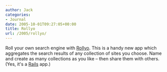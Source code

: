 ```yaml
---
author: Jack
categories:
- Journal
date: 2005-10-01T09:27:05+00:00
title: Rollyo
url: /2005/rollyo/
---
```


Roll your own search engine with [Rollyo][1]. This is a handy new app which aggregates the search results of any collection of sites you choose. Name and create as many collections as you like &#8211; then share them with others. (Yes, it's a [Rails][2] app.)

 [1]: http://rollyo.com
 [2]: http://rubyonrails.org